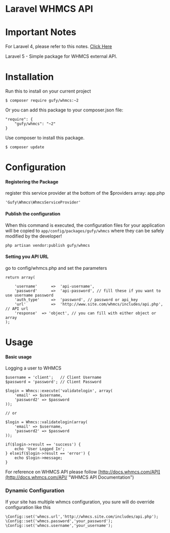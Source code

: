 Laravel WHMCS API
=================
# Important Notes
For Laravel 4, please refer to this notes. [Click Here](https://github.com/mgufrone/whmcs-api/tree/v1.0.1)

Laravel 5 - Simple package for WHMCS external API.

Installation
============

Run this to install on your current project

	$ composer require gufy/whmcs:~2

Or you can add this package to your composer.json file:


	"require": {
		"gufy/whmcs": "~2"
	}


Use composer to install this package.

	$ composer update

Configuration
=============

#### Registering the Package

register this service provider at the bottom of the $providers array: app.php

	'Gufy\Whmcs\WhmcsServiceProvider'

#### Publish the configuration

When this command is executed, the configuration files for your application will be copied to `app/config/packages/gufy/whmcs` where they can be safely modified by the developer!

	php artisan vendor:publish gufy/whmcs


#### Setting you API URL

go to config/whmcs.php and set the parameters


	return array(

		'username'		=>	'api-username',
		'password'		=>	'api-password', // fill these if you want to use username password
		'auth_type'		=> 	'password', // password or api_key
		'url'			=>	'http://www.site.com/whmcs/includes/api.php', // API url
		'response'	=> 'object', // you can fill with either object or array
	);


Usage
=====

#### Basic usage

Logging a user to WHMCS

	$username = 'client';	// Client Username
	$password = 'password'; // Client Password

	$login = Whmcs::execute('validatelogin', array(
		'email' => $username,
		'password2' => $password
	));

	// or

	$login = Whmcs::validatelogin(array(
		'email' => $username,
		'password2' => $password
	));

	if($login->result == 'success') {
		echo 'User Logged In';
	} elseif($login->result == 'error') {
		echo $login->message;
	}

For reference on WHMCS API please follow [http://docs.whmcs.com/API](http://docs.whmcs.com/API/ "WHMCS API Documentation")


### Dynamic Configuration

If your site has multiple whmcs configuration, you sure will do override configuration like this

	\Config::set('whmcs.url','http://whmcs.site.com/includes/api.php');
	\Config::set('whmcs.password','your_password');
	\Config::set('whmcs.username','your_username');
